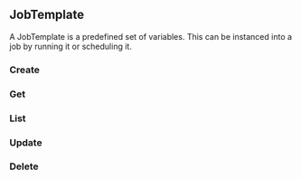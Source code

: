 ## JobTemplate

A JobTemplate is a predefined set of variables.
This can be instanced into a job by running it or scheduling it.

### Create

### Get

### List

### Update

### Delete